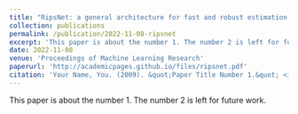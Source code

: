 ```yaml
---
title: "RipsNet: a general architecture for fast and robust estimation of the persistent homology of point clouds"
collection: publications
permalink: /publication/2022-11-08-ripsnet
excerpt: 'This paper is about the number 1. The number 2 is left for future work.'
date: 2022-11-08
venue: 'Proceedings of Machine Learning Research'
paperurl: 'http://academicpages.github.io/files/ripsnet.pdf'
citation: 'Your Name, You. (2009). &quot;Paper Title Number 1.&quot; <i>Journal 1</i>. 1(1).'
---
```

This paper is about the number 1. The number 2 is left for future work.
